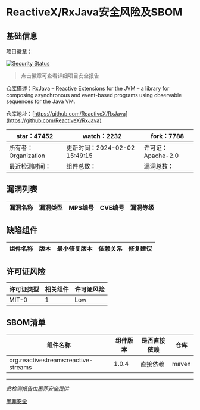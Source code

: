 # ReactiveX/RxJava安全风险及SBOM

## 基础信息

项目徽章：

[![Security Status](https://www.murphysec.com/platform3/v31/badge/1754203177179705344.svg)](https://www.murphysec.com/console/report/1723764652049391616/1754203177179705344)

> 点击徽章可查看详细项目安全报告

仓库描述：RxJava – Reactive Extensions for the JVM – a library for composing asynchronous and event-based programs using observable sequences for the Java VM.

仓库地址：[https://github.com/ReactiveX/RxJava](https://github.com/ReactiveX/RxJava)

| star：47452 | watch：2232 | fork：7788 |
| ----------- | -------------- | ------------ |
| 所有者：Organization | 更新时间：2024-02-02 15:49:15 | 许可证：Apache-2.0 |
| 最近检测时间： | 组件总数： | 漏洞总数： |




## 漏洞列表

| 漏洞名称 | 漏洞类型 | MPS编号 | CVE编号 | 漏洞等级 |
| ------- | ------ | ------- | ------ | ----- |





## 缺陷组件

| 组件名称 | 版本 | 最小修复版本 | 依赖关系 | 修复建议 |
| -------- | ---- | ------------ | -------- | -------- |





## 许可证风险

| 许可证类型 | 相关组件 | 许可证风险 |
| ---------- | -------- | ---------- |
|MIT-0|1|Low|




## SBOM清单

| 组件名称 | 组件版本 | 是否直接依赖 | 仓库 |
| -------- | -------- | ------------ | ---- |
|org.reactivestreams:reactive-streams|1.0.4|直接依赖|maven|


------

*此检测报告由墨菲安全提供*

[墨菲安全](www.murphysec.com)